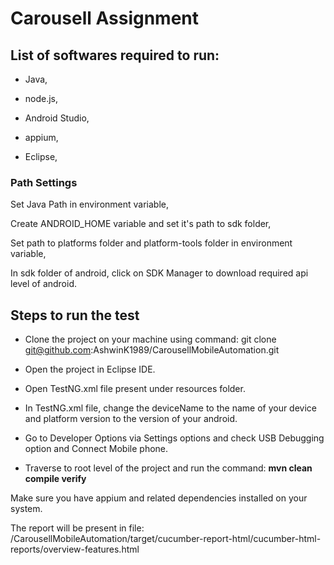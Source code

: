 # Carousell Assignment


## List of softwares required to run:

* Java,

* node.js,

* Android Studio,

* appium,

* Eclipse,

### Path Settings

Set Java Path in environment variable,

Create ANDROID_HOME variable and set it's path to sdk folder,

Set path to platforms folder and platform-tools folder in environment variable,

In sdk folder of android, click on SDK Manager to download required api level of android.

## Steps to run the test

* Clone the project on your machine using command: git clone git@github.com:AshwinK1989/CarousellMobileAutomation.git

* Open the project in Eclipse IDE.

* Open TestNG.xml file present under resources folder.

* In TestNG.xml file, change the deviceName to the name of your device and platform version to the version of your android.

* Go to Developer Options via Settings options and check USB Debugging option and Connect Mobile phone.

* Traverse to root level of the project and run the command: **mvn clean compile verify**

Make sure you have appium and related dependencies installed on your system.

The report will be present in file: /CarousellMobileAutomation/target/cucumber-report-html/cucumber-html-reports/overview-features.html
